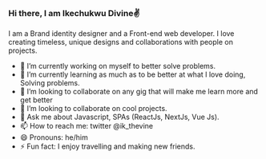 ### Hi there, I am Ikechukwu Divine✌



I am a Brand identity designer and a Front-end web developer. I love creating timeless, unique designs and collaborations with people on projects.

- 🔭 I’m currently working on myself to better solve problems.
- 🌱 I’m currently learning as much as to be better at what I love doing, Solving problems.
- 👯 I’m looking to collaborate on any gig that will make me learn more and get better 
- 🤔 I’m looking to collaborate on cool projects.
- 💬 Ask me about Javascript, SPAs (ReactJs, NextJs, Vue Js).
- 📫 How to reach me: twitter @ik_thevine
- 😄 Pronouns: he/him
- ⚡ Fun fact: I enjoy travelling and making new friends.

